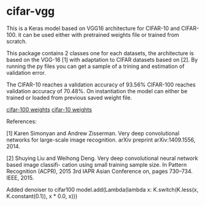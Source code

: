 # cifar-vgg
This is a Keras model based on VGG16 architecture for CIFAR-10 and CIFAR-100. it can be used either with pretrained weights file or trained from scratch.

This package contains 2 classes one for each datasets, the architecture is based on the VGG-16 [1] with adaptation to CIFAR datasets based on [2]. By running the py files you can get a sample of a trining and estimation of validation error.

The CIFAR-10 reaches a validation accuracy of 93.56%
CIFAR-100 reaches validation accuracy of 70.48%.
On instantiation the model can either be trained or loaded from previous saved weight file.

[cifar-100 weights](https://drive.google.com/open?id=0B4odNGNGJ56qTEdnT1RjTU44Zms)
[cifar-10 weights](https://drive.google.com/open?id=0B4odNGNGJ56qVW9JdkthbzBsX28)


References:

[1] Karen Simonyan and Andrew Zisserman. Very deep convolutional networks for large-scale image recognition. arXiv preprint arXiv:1409.1556, 2014.

[2] Shuying Liu and Weihong Deng. Very deep convolutional neural network based image classifi- cation using small training sample size. In Pattern Recognition (ACPR), 2015 3rd IAPR Asian Conference on, pages 730–734. IEEE, 2015.


Added denoiser to cifar100
model.add(Lambda(lambda x: K.switch(K.less(x, K.constant(0.1)), x * 0.0, x)))
